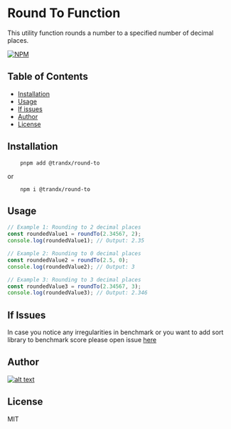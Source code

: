 # Round To Function

This utility function rounds a number to a specified number of decimal places.

[![NPM](https://nodei.co/npm/@trandx/native.png?downloads=true)](https://nodei.co/npm/@trandx/native/)

## Table of Contents

<!-- - [Demo](#Demo) -->
- [Installation](#installation)
- [Usage](#usage)
- [If issues](#If-issues)
- [Author](#Author)
- [License](#license)

## Installation
```shell
    pnpm add @trandx/round-to
```
or

```shell
    npm i @trandx/round-to
```

## Usage

```js
// Example 1: Rounding to 2 decimal places
const roundedValue1 = roundTo(2.34567, 2);
console.log(roundedValue1); // Output: 2.35

// Example 2: Rounding to 0 decimal places
const roundedValue2 = roundTo(2.5, 0);
console.log(roundedValue2); // Output: 3

// Example 3: Rounding to 3 decimal places
const roundedValue3 = roundTo(2.34567, 3);
console.log(roundedValue3); // Output: 2.346

```

## If Issues

In case you notice any irregularities in benchmark or you want to add sort library to benchmark score
please open issue [here](https://github.com/Trandx/native/issues)

## Author

[![alt text](https://avatars.githubusercontent.com/u/42522718?s=100)](https://github.com/Trandx)

## License

MIT
